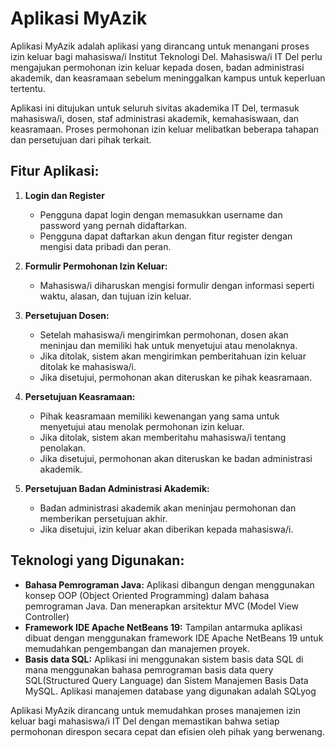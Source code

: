 # Aplikasi MyAzik

Aplikasi MyAzik adalah aplikasi yang dirancang untuk menangani proses izin keluar bagi mahasiswa/i Institut Teknologi Del. Mahasiswa/i IT Del perlu mengajukan permohonan izin keluar kepada dosen, badan administrasi akademik, dan keasramaan sebelum meninggalkan kampus untuk keperluan tertentu.

Aplikasi ini ditujukan untuk seluruh sivitas akademika IT Del, termasuk mahasiswa/i, dosen, staf administrasi akademik, kemahasiswaan, dan keasramaan. Proses permohonan izin keluar melibatkan beberapa tahapan dan persetujuan dari pihak terkait.

## Fitur Aplikasi:
1. **Login dan Register**
   - Pengguna dapat login dengan memasukkan username dan password yang pernah didaftarkan.
   - Pengguna dapat daftarkan akun dengan fitur register dengan mengisi data pribadi dan peran.
     
2. **Formulir Permohonan Izin Keluar:**
   - Mahasiswa/i diharuskan mengisi formulir dengan informasi seperti waktu, alasan, dan tujuan izin keluar.

3. **Persetujuan Dosen:**
   - Setelah mahasiswa/i mengirimkan permohonan, dosen akan meninjau dan memiliki hak untuk menyetujui atau menolaknya.
   - Jika ditolak, sistem akan mengirimkan pemberitahuan izin keluar ditolak ke mahasiswa/i.
   - Jika disetujui, permohonan akan diteruskan ke pihak keasramaan.

4. **Persetujuan Keasramaan:**
   - Pihak keasramaan memiliki kewenangan yang sama untuk menyetujui atau menolak permohonan izin keluar.
   - Jika ditolak, sistem akan memberitahu mahasiswa/i tentang penolakan.
   - Jika disetujui, permohonan akan diteruskan ke badan administrasi akademik.

5. **Persetujuan Badan Administrasi Akademik:**
   - Badan administrasi akademik akan meninjau permohonan dan memberikan persetujuan akhir.
   - Jika disetujui, izin keluar akan diberikan kepada mahasiswa/i.

## Teknologi yang Digunakan:

- **Bahasa Pemrograman Java:** Aplikasi dibangun dengan menggunakan konsep OOP (Object Oriented Programming) dalam bahasa pemrograman Java. Dan menerapkan arsitektur MVC (Model View Controller)
- **Framework IDE Apache NetBeans 19:** Tampilan antarmuka aplikasi dibuat dengan menggunakan framework IDE Apache NetBeans 19 untuk memudahkan pengembangan dan manajemen proyek.
- **Basis data SQL:** Aplikasi ini menggunakan sistem basis data SQL di mana menggunakan bahasa pemrograman basis data query SQL(Structured Query Language) dan Sistem Manajemen Basis Data MySQL. Aplikasi manajemen database yang digunakan adalah SQLyog

Aplikasi MyAzik dirancang untuk memudahkan proses manajemen izin keluar bagi mahasiswa/i IT Del dengan memastikan bahwa setiap permohonan direspon secara cepat dan efisien oleh pihak yang berwenang.
